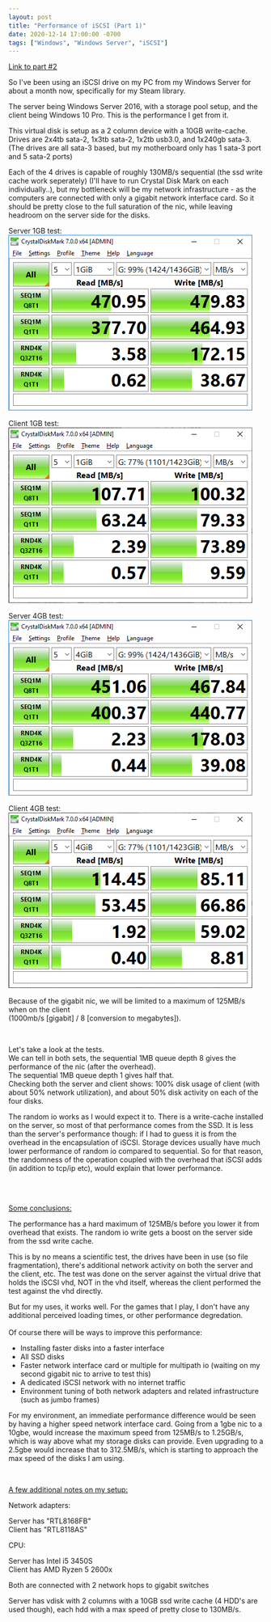 ```yaml
---
layout: post
title: "Performance of iSCSI (Part 1)"
date: 2020-12-14 17:00:00 -0700
tags: ["Windows", "Windows Server", "iSCSI"]
---
```


[Link to part #2](/2020/12/19/iScsiPerformance2.html)

So I've been using an iSCSI drive on my PC from my Windows Server for about a month now, specifically for my Steam library.

The server being Windows Server 2016, with a storage pool setup, and the client being Windows 10 Pro. This is the performance I get from it.

This virtual disk is setup as a 2 column device with a 10GB write-cache. Drives are 2x4tb sata-2, 1x3tb sata-2, 1x2tb usb3.0, and 1x240gb sata-3. (The drives are all sata-3 based, but my motherboard only has 1 sata-3 port and 5 sata-2 ports)

Each of the 4 drives is capable of roughly 130MB/s sequential (the ssd write cache work seperately) (I'll have to run Crystal Disk Mark on each individually..), but my bottleneck will be my network infrastructure - as the computers are connected with only a gigabit network interface card. So it should be pretty close to the full saturation of the nic, while leaving headroom on the server side for the disks.

Server 1GB test:![Performance on server side 1GB test size](/assets/images/2020-12-14-iScsiPerformance1/server1.png)

Client 1GB test:![Performance on computer 1GB test size](/assets/images/2020-12-14-iScsiPerformance1/client1.png)

Server 4GB test:![Performance on server side 4GB test size](/assets/images/2020-12-14-iScsiPerformance1/server2.png)

Client 4GB test:![Performance on computer 4GB test size](/assets/images/2020-12-14-iScsiPerformance1/client2.png)



Because of the gigabit nic, we will be limited to a maximum of 125MB/s when on the client<br />(1000mb/s [gigabit] / 8 [conversion to megabytes]).

<br />

Let's take a look at the tests.
<br />
We can tell in both sets, the sequential 1MB queue depth 8 gives the performance of the nic (after the overhead).<br />
The sequential 1MB queue depth 1 gives half that. <br />
Checking both the server and client shows: 100% disk usage of client (with about 50% network utilization), and about 50% disk activity on each of the four disks.

The random io works as I would expect it to. There is a write-cache installed on the server, so most of that performance comes from the SSD. It is less than the server's performance though: if I had to guess it is from the overhead in the encapsulation of iSCSI. Storage devices usually have much lower performance of random io compared to sequential. So for that reason, the randomness of the operation coupled with the overhead that iSCSI adds (in addition to tcp/ip etc), would explain that lower performance.

<br /><br />

<u>Some conclusions:</u>

The performance has a hard maximum of 125MB/s before you lower it from overhead that exists. The random io write gets a boost on the server side from the ssd write cache.

This is by no means a scientific test, the drives have been in use (so file fragmentation), there's additional network activity on both the server and the client, etc. The test was done on the server against the virtual drive that holds the iSCSI vhd, NOT in the vhd itself, whereas the client performed the test against the vhd directly.

But for my uses, it works well. For the games that I play, I don't have any additional perceived loading times, or other performance degredation.
<br /><br />
Of course there will be ways to improve this performance:
- Installing faster disks into a faster interface
- All SSD disks
- Faster network interface card or multiple for multipath io (waiting on my second gigabit nic to arrive to test this)
- A dedicated iSCSI network with no internet traffic
- Environment tuning of both network adapters and related infrastructure (such as jumbo frames)

For my environment, an immediate performance difference would be seen by having a higher speed network interface card. Going from a 1gbe nic to a 10gbe, would increase the maximum speed from 125MB/s to 1.25GB/s, which is way above what my storage disks can provide. Even upgrading to a 2.5gbe would increase that to 312.5MB/s, which is starting to approach the max speed of the disks I am using.

<br />

<u>A few additional notes on my setup:</u>

Network adapters:

Server has "RTL8168FB" <br />
Client has "RTL8118AS"

CPU:

Server has Intel i5 3450S <br />
Client has AMD Ryzen 5 2600x

Both are connected with 2 network hops to gigabit switches

Server has vdisk with 2 columns with a 10GB ssd write cache (4 HDD's are used though), each hdd with a max speed of pretty close to 130MB/s.